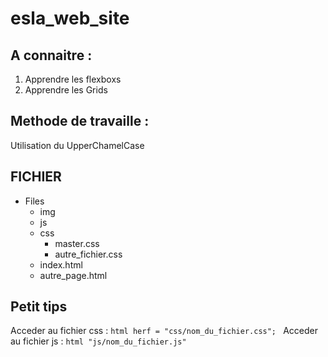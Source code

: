 # esla_web_site

## A connaitre :
1. Apprendre les flexboxs
2. Apprendre les Grids

## Methode de travaille :
Utilisation du UpperChamelCase

## FICHIER

- Files
  - img
  - js
  - css
    - master.css
    - autre_fichier.css
  - index.html
  - autre_page.html

## Petit tips
  Acceder au fichier css :
    ```html
      herf = "css/nom_du_fichier.css";
    ```
  Acceder au fichier js :
    ```html
      "js/nom_du_fichier.js"
    ```
